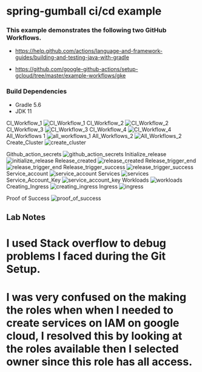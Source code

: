 # spring-gumball ci/cd example

### This example demonstrates the following two GitHub Workflows.

* https://help.github.com/actions/language-and-framework-guides/building-and-testing-java-with-gradle

* https://github.com/google-github-actions/setup-gcloud/tree/master/example-workflows/gke

### Build Dependencies

* Gradle 5.6
* JDK 11
 

CI_Workflow_1
![CI_Workflow_1](https://user-images.githubusercontent.com/51313385/168726390-36fc799c-e174-4019-99b7-3e3fe6f5dd3f.png)
CI_Workflow_2
![CI_Workflow_2](https://user-images.githubusercontent.com/51313385/168726391-90662364-f56c-4798-9120-70996a7f1aa0.png)
CI_Workflow_3
![CI_Workflow_3](https://user-images.githubusercontent.com/51313385/168726393-a8512c80-4299-4c69-bdf0-5f0c22e0f848.png)
CI_Workflow_4
![CI_Workflow_4](https://user-images.githubusercontent.com/51313385/168726394-61567d40-edeb-415b-aa73-9f6a3afc9721.png)
All_Workflows 1
![all_workflows_1](https://user-images.githubusercontent.com/51313385/168726381-d79f0c77-55a8-4d5c-ad02-8bddae545b43.png)
All_Workflows_2
![All_Workflows_2](https://user-images.githubusercontent.com/51313385/168726388-2dcd51e3-c5ef-404b-b141-671cee8bb08f.png)
Create_Cluster
![create_cluster](https://user-images.githubusercontent.com/51313385/168726397-fde2d6c4-c6fb-4a22-ad47-aa54e486aaff.png)

Github_action_secrets
![github_action_secrets](https://user-images.githubusercontent.com/51313385/168726400-44bb945e-6011-402d-90ad-14dee42d99ce.png)
Initialize_release
![initialize_release](https://user-images.githubusercontent.com/51313385/168726402-6a8d7f01-a1d4-4ff1-bfaa-254b54ccdbe8.png)
Release_created
![release_created](https://user-images.githubusercontent.com/51313385/168726403-0297d636-f8a2-4890-9b09-985e2b074764.png)
Release_trigger_end
![release_trigger_end](https://user-images.githubusercontent.com/51313385/168726405-920b74d4-0990-4e48-b0a8-c6356cd2bbf0.png)
Release_trigger_success
![release_trigger_success](https://user-images.githubusercontent.com/51313385/168726406-4571ce86-0b0d-4ba1-8302-ced5eb6f2780.png)
Service_account
![service_account](https://user-images.githubusercontent.com/51313385/168726408-42090eab-7ffd-465c-9ee8-b2549fa3faf4.png)
Services
![services](https://user-images.githubusercontent.com/51313385/168726409-f016fd0c-71f8-4692-bb42-38918e3f2b53.png)
Service_Account_Key
![service_account_key](https://user-images.githubusercontent.com/51313385/168727597-e4f6433c-5893-439a-a8b4-f2a5b8fad1b9.png)
Workloads
![workloads](https://user-images.githubusercontent.com/51313385/168727598-d055684d-5aef-4609-9043-1b35d21803af.png)
Creating_Ingress
![creating_ingress](https://user-images.githubusercontent.com/51313385/168726399-4305ae92-c947-4d59-aeda-4e46a54d7bf1.png)
Ingress
![ingress](https://user-images.githubusercontent.com/51313385/168728126-40ce6d48-4e48-4c38-8851-7c42c692b47b.png)

Proof of Success
![proof_of_success](https://user-images.githubusercontent.com/51313385/168727595-665f9a1f-f0ab-47e9-a7c0-53ec304bd869.png)

## Lab Notes

# I used Stack overflow to debug problems I faced during the Git Setup.
# I was very confused on the making the roles when when I needed to create services on IAM on google cloud, I resolved this by looking at the roles available then I selected owner since this role has all access. 
